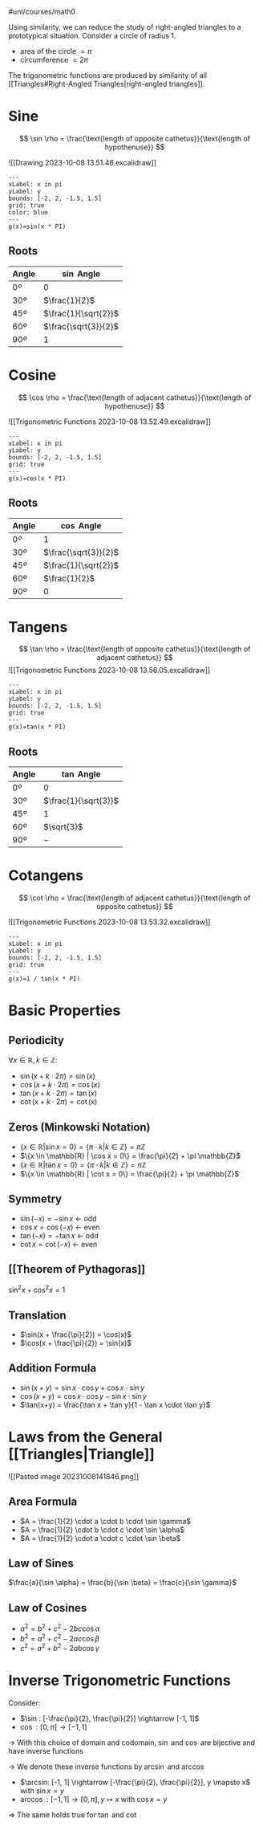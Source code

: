 #uni/courses/math0 

Using similarity, we can reduce the study of right-angled triangles to a prototypical situation.
Consider a circle of radius 1.
- area of the circle $= \pi$
- circumference $=2 \pi$

The trigonometric functions are produced by similarity of all [[Triangles#Right-Angled Triangles|right-angled triangles]].

# Sine

$$
\sin \rho = \frac{\text{length of opposite cathetus}}{\text{length of hypothenuse}}
$$

![[Drawing 2023-10-08 13.51.46.excalidraw]]

```functionplot
---
xLabel: x in pi
yLabel: y
bounds: [-2, 2, -1.5, 1.5]
grid: true
color: blue
---
g(x)=sin(x * PI)
```

## Roots

| Angle | $\sin$ Angle         |
| ----- | -------------------- |
| $0º$  | $0$                  |
| $30º$ | $\frac{1}{2}$        |
| $45º$ | $\frac{1}{\sqrt{2}}$ |
| $60º$ | $\frac{\sqrt{3}}{2}$ |
| $90º$ | $1$                  |

# Cosine

$$
\cos \rho = \frac{\text{length of adjacent cathetus}}{\text{length of hypothenuse}}
$$

![[Trigonometric Functions 2023-10-08 13.52.49.excalidraw]]

```functionplot
---
xLabel: x in pi
yLabel: y
bounds: [-2, 2, -1.5, 1.5]
grid: true
---
g(x)=cos(x * PI)
```
## Roots

| Angle | $\cos$ Angle         |
| ----- | -------------------- |
| $0º$  | $1$                  |
| $30º$ | $\frac{\sqrt{3}}{2}$        |
| $45º$ | $\frac{1}{\sqrt{2}}$ |
| $60º$ | $\frac{1}{2}$         |
| $90º$ | $0$                  |

# Tangens

$$
\tan \rho = \frac{\text{length of opposite cathetus}}{\text{length of adjacent cathetus}}
$$
![[Trigonometric Functions 2023-10-08 13.56.05.excalidraw]]

```functionplot
---
xLabel: x in pi
yLabel: y
bounds: [-2, 2, -1.5, 1.5]
grid: true
---
g(x)=tan(x * PI)
```

## Roots

| Angle | $\tan$ Angle  |
| ----- | ------------- |
| $0º$  | $0$           |
| $30º$ | $\frac{1}{\sqrt{3}}$ |
| $45º$ | $1$           |
| $60º$ | $\sqrt{3}$    |
| $90º$ | $-$           |

# Cotangens

$$
\cot \rho = \frac{\text{length of adjacent cathetus}}{\text{length of opposite cathetus}}
$$

![[Trigonometric Functions 2023-10-08 13.53.32.excalidraw]]
```functionplot
---
xLabel: x in pi
yLabel: y
bounds: [-2, 2, -1.5, 1.5]
grid: true
---
g(x)=1 / tan(x * PI)
```

# Basic Properties

## Periodicity

$\forall x \in \mathbb{R}, k \in \mathbb{Z}:$
- $\sin(x+k \cdot 2\pi) = \sin(x)$ 
- $\cos(x+k \cdot 2\pi) = \cos(x)$
- $\tan(x+k \cdot 2\pi) = \tan(x)$
- $\cot(x+k \cdot 2\pi) = \cot(x)$

## Zeros (Minkowski Notation)

- $\{x \in \mathbb{R} | \sin x = 0\} = \{\pi \cdot k | k \in \mathbb{Z}\} = \pi \mathbb{Z}$
- $\{x \in \mathbb{R} | \cos x = 0\} = \frac{\pi}{2} + \pi \mathbb{Z}$
- $\{x \in \mathbb{R} | \tan x = 0\} = \{\pi \cdot k | k \in \mathbb{Z}\} = \pi \mathbb{Z}$
- $\{x \in \mathbb{R} | \cot x = 0\} = \frac{\pi}{2} + \pi \mathbb{Z}$

## Symmetry

- $\sin(-x) = -\sin x$ <- odd
- $\cos x = \cos(-x)$ <- even
- $\tan(-x) = -\tan x$ <- odd
- $\cot x = \cot(-x)$ <- even

## [[Theorem of Pythagoras]]

$\sin^2 x + \cos^2 x = 1$

## Translation

- $\sin(x + \frac{\pi}{2}) = \cos(x)$
- $\cos(x + \frac{\pi}{2}) = \sin(x)$

## Addition Formula

- $\sin(x+y) = \sin x \cdot \cos y + \cos x \cdot \sin y$
- $\cos(x+y) = \cos x \cdot \cos y - \sin x \cdot \sin y$
- $\tan(x+y) = \frac{\tan x + \tan y}{1 - \tan x \cdot \tan y}$

# Laws from the General [[Triangles|Triangle]]

![[Pasted image 20231008141846.png]]

## Area Formula

- $A = \frac{1}{2} \cdot a \cdot b \cdot \sin \gamma$
- $A = \frac{1}{2} \cdot b \cdot c \cdot \sin \alpha$
- $A = \frac{1}{2} \cdot a \cdot c \cdot \sin \beta$

## Law of Sines

$\frac{a}{\sin \alpha} = \frac{b}{\sin \beta} = \frac{c}{\sin \gamma}$

## Law of Cosines

- $a^2 = b^2 + c^2 - 2bc \cos \alpha$
- $b^2 = a^2 + c^2 - 2ac \cos \beta$
- $c^2 = a^2 + b^2 - 2ab \cos \gamma$

# Inverse Trigonometric Functions

Consider: 
- $\sin : [-\frac{\pi}{2}, \frac{\pi}{2}] \rightarrow [-1, 1]$
- $\cos : [0, \pi] \rightarrow [-1, 1]$

-> With this choice of domain and codomain, $\sin$ and $\cos$ are bijective and have inverse functions

-> We denote these inverse functions by $\arcsin$ and $\arccos$
- $\arcsin: [-1, 1] \rightarrow [-\frac{\pi}{2}, \frac{\pi}{2}], y \mapsto x$ with $\sin x = y$
- $\arccos: [-1, 1] \rightarrow [0, \pi], y \mapsto x$ with $\cos x = y$

=> The same holds true for $\tan$ and $\cot$